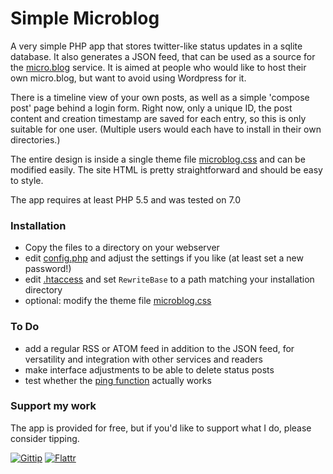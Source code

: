 # Simple Microblog

A very simple PHP app that stores twitter-like status updates in a sqlite database. It also generates a JSON feed, that can be used as a source for the [micro.blog](https://micro.blog/) service. It is aimed at people who would like to host their own micro.blog, but want to avoid using Wordpress for it.

There is a timeline view of your own posts, as well as a simple 'compose post' page behind a login form. Right now, only a unique ID, the post content and creation timestamp are saved for each entry, so this is only suitable for one user. (Multiple users would each have to install in their own directories.)

The entire design is inside a single theme file [microblog.css](microblog.css) and can be modified easily. The site HTML is pretty straightforward and should be easy to style.

The app requires at least PHP 5.5 and was tested on 7.0

### Installation

- Copy the files to a directory on your webserver
- edit [config.php](config.php) and adjust the settings if you like (at least set a new password!)
- edit [.htaccess](.htaccess) and set `RewriteBase` to a path matching your installation directory
- optional: modify the theme file [microblog.css](microblog.css)

### To Do

- add a regular RSS or ATOM feed in addition to the JSON feed, for versatility and integration with other services and readers
- make interface adjustments to be able to delete status posts
- test whether the [ping function](http://help.micro.blog/2017/api-feeds/) actually works

### Support my work

The app is provided for free, but if you'd like to support what I do, please consider tipping.

[![Gittip](https://www.dropbox.com/s/23emy7ngeqdnrrc/logo_gittip.png?raw=1)](https://www.gittip.com/oelna/)  [![Flattr](https://www.dropbox.com/s/20legqru72ffddw/logo_flattr.png?raw=1)](https://flattr.com/submit/auto?user_id=oelna&url=https%3A%2F%2Fgithub.com%2Foelna%2Fmicroblog&title=microblog&language=en&tags=github&category=software)
